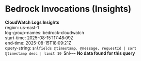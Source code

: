 ﻿# Bedrock Invocations (Insights)

**CloudWatch Logs Insights**  
region: us-east-1  
log-group-names: bedrock-cloudwatch  
start-time: 2025-08-15T17:48:09Z  
end-time: 2025-08-15T18:09:21Z  
query-string:
`$nlfields @timestamp, @message, requestId
| sort @timestamp desc
| limit 10
`$nl---
**No data found for this query**

